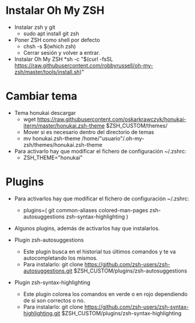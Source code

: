 # Instalar Oh My ZSH

* Instalar zsh y git
  * sudo apt install git zsh
* Poner ZSH como shell por defecto
  * chsh -s $(which zsh)
  * Cerrar sesión y volver a entrar.
* Instalar Oh My ZSH
  *sh -c "$(curl -fsSL https://raw.githubusercontent.com/robbyrussell/oh-my-zsh/master/tools/install.sh)"

# Cambiar tema
  
* Tema honukai descargar
  * wget https://raw.githubusercontent.com/oskarkrawczyk/honukai-iterm/master/honukai.zsh-theme $ZSH_CUSTOM/themes/
  * Mover si es necesario dentro del directorio de temas
  * mv honukai.zsh-theme /home/"usuario"/.oh-my-zsh/themes/honukai.zsh-theme 
* Para activarlo hay que modificar el fichero de configuración ~/.zshrc:
  * ZSH_THEME="honukai"
  
 # Plugins
 
 * Para activarlos hay que modificar el fichero de configuración ~/.zshrc:
   * plugins=(
    git common-aliases colored-man-pages zsh-autosuggestions zsh-syntax-highlighting
    )
  
* Algunos plugins, además de activarlos hay que instalarlos.

* Plugin zsh-autosuggestions
  * Este plugin busca en el historial tus últimos comandos y te va autocompletando los mismos.
  * Para instalarlo: git clone https://github.com/zsh-users/zsh-autosuggestions.git $ZSH_CUSTOM/plugins/zsh-autosuggestions

* Plugin zsh-syntax-highlighting
  * Este plugin colorea los comandos en verde o en rojo dependiendo de si son correctos o no.
  * Para instalarlo: git clone https://github.com/zsh-users/zsh-syntax-highlighting.git $ZSH_CUSTOM/plugins/zsh-syntax-highlighting
  
